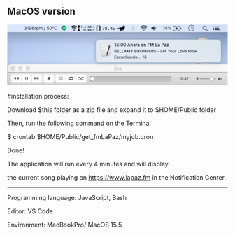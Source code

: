 ## MacOS version

![Notification](now_fmLaPaz.png)

#installation process:

Download $this folder as a zip file and expand it to $HOME/Public folder

Then, run the following command on the Terminal

$ crontab $HOME/Public/get_fmLaPaz/myjob.cron

Done! 

The application will run every 4 minutes and will display 

the current song playing on https://www.lapaz.fm in the Notification Center.

-------

Programming language: JavaScript, Bash

Editor: VS Code

Environment: MacBookPro/ MacOS 15.5
